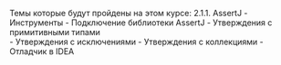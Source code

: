 Темы которые будут пройдены на этом курсе:
2.1.1. AssertJ
    - Инструменты
    - Подключение библиотеки AssertJ
    - Утверждения с примитивными типами   
    - Утверждения с исключениями
    - Утверждения с коллекциями
    - Отладчик в IDEA

